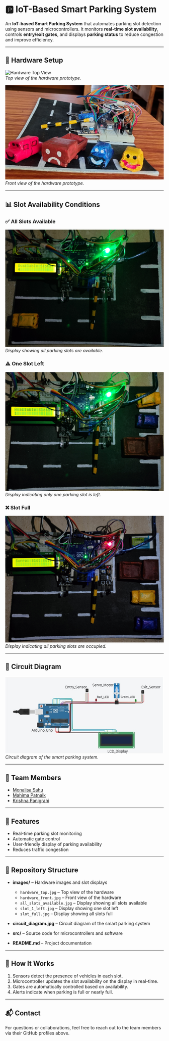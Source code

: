 # 🅿️ IoT-Based Smart Parking System

An **IoT-based Smart Parking System** that automates parking slot detection using sensors and microcontrollers. It monitors **real-time slot availability**, controls **entry/exit gates**, and displays **parking status** to reduce congestion and improve efficiency.  

---

## 🔧 Hardware Setup

![Hardware Top View](images/hardware_top.jpg)  
*Top view of the hardware prototype.*

![Hardware Front View](images/hardware_front.jpg)  
*Front view of the hardware prototype.*

---

## 📊 Slot Availability Conditions

### ✅ All Slots Available
![All Slots Available](images/all_slots_available.jpg)  
*Display showing all parking slots are available.*

### ⚠️ One Slot Left
![One Slot Left](images/slot_1_left.jpg)  
*Display indicating only one parking slot is left.*

### ❌ Slot Full
![Slot Full](images/slot_full.jpg)  
*Display indicating all parking slots are occupied.*

---

## 🔌 Circuit Diagram

![Circuit Diagram](circuit_diagram.jpg)  
*Circuit diagram of the smart parking system.*

---

## 👥 Team Members

- [Monalisa Sahu](https://github.com/MonalisaSahu24)  
- [Mahima Patnaik](https://github.com/mahima-715)  
- [Krishna Panigrahi](https://github.com/mamuni77k)  

---

## 📌 Features

- Real-time parking slot monitoring  
- Automatic gate control  
- User-friendly display of parking availability  
- Reduces traffic congestion  

---

## 📂 Repository Structure

- **images/** – Hardware images and slot displays
  - `hardware_top.jpg` – Top view of the hardware
  - `hardware_front.jpg` – Front view of the hardware
  - `all_slots_available.jpg` – Display showing all slots available
  - `slot_1_left.jpg` – Display showing one slot left
  - `slot_full.jpg` – Display showing all slots full

- **circuit_diagram.jpg** – Circuit diagram of the smart parking system

- **src/** – Source code for microcontrollers and software

- **README.md** – Project documentation

---

## 🚀 How It Works

1. Sensors detect the presence of vehicles in each slot.  
2. Microcontroller updates the slot availability on the display in real-time.  
3. Gates are automatically controlled based on availability.  
4. Alerts indicate when parking is full or nearly full.  

---

## 📬 Contact

For questions or collaborations, feel free to reach out to the team members via their GitHub profiles above.  
